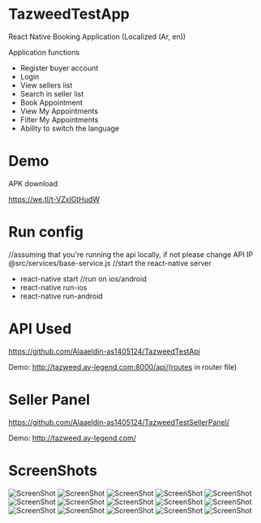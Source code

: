 # TazweedTestApp
  React Native Booking Application (Localized (Ar, en))
  
 Application functions
  - Register buyer account
  - Login
  - View sellers list
  - Search in seller list
  - Book Appointment
  - View My Appointments
  - Filter My Appointments
  - Ability to switch the language
 # Demo
 
 APK download

 https://we.tl/t-VZxIGtHudW
 
 # Run config
 //assuming that you're running the api locally, if not please change API IP @src/services/base-service.js
 //start the react-native server
  - react-native start
 //run on ios/android
  - react-native run-ios
  - react-native run-android
 # API Used
  
  https://github.com/Alaaeldin-as1405124/TazweedTestApi
  
  Demo: http://tazweed.ay-legend.com:8000/api/(routes in router file)
 # Seller Panel
  
  https://github.com/Alaaeldin-as1405124/TazweedTestSellerPanel/
  
  Demo: http://tazweed.ay-legend.com/
  
  
 # ScreenShots
 
 ![ScreenShot](/ScreenShots/1.png)
 ![ScreenShot](/ScreenShots/2.png)
 ![ScreenShot](/ScreenShots/3.png)
 ![ScreenShot](/ScreenShots/4.png)
 ![ScreenShot](/ScreenShots/5.png)
 ![ScreenShot](/ScreenShots/6.png)
 ![ScreenShot](/ScreenShots/7.png)
 ![ScreenShot](/ScreenShots/8.png)
 ![ScreenShot](/ScreenShots/9.png)
 ![ScreenShot](/ScreenShots/10.png)
 ![ScreenShot](/ScreenShots/11.png)
 ![ScreenShot](/ScreenShots/12.png)
 ![ScreenShot](/ScreenShots/13.png)
 ![ScreenShot](/ScreenShots/14.png)
 ![ScreenShot](/ScreenShots/15.png)














